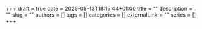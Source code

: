 +++ 
draft = true
date = 2025-09-13T18:15:44+01:00
title = ""
description = ""
slug = ""
authors = []
tags = []
categories = []
externalLink = ""
series = []
+++
